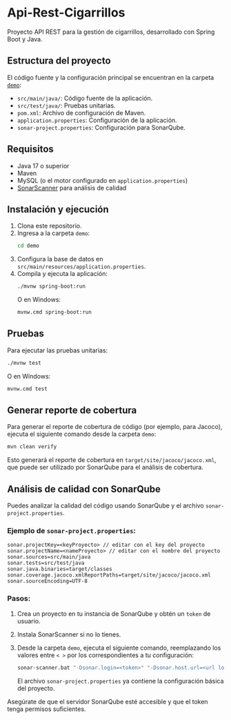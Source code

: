 # Api-Rest-Cigarrillos

Proyecto API REST para la gestión de cigarrillos, desarrollado con Spring Boot y Java.

## Estructura del proyecto

El código fuente y la configuración principal se encuentran en la carpeta [`demo`](demo):

- `src/main/java/`: Código fuente de la aplicación.
- `src/test/java/`: Pruebas unitarias.
- `pom.xml`: Archivo de configuración de Maven.
- `application.properties`: Configuración de la aplicación.
- `sonar-project.properties`: Configuración para SonarQube.

## Requisitos

- Java 17 o superior
- Maven
- MySQL (o el motor configurado en `application.properties`)
- [SonarScanner](https://docs.sonarsource.com/sonarqube/latest/analyzing-source-code/scanners/sonarscanner/) para análisis de calidad

## Instalación y ejecución

1. Clona este repositorio.
2. Ingresa a la carpeta `demo`:
   ```sh
   cd demo
   ```
3. Configura la base de datos en `src/main/resources/application.properties`.
4. Compila y ejecuta la aplicación:
   ```sh
   ./mvnw spring-boot:run
   ```
   O en Windows:
   ```sh
   mvnw.cmd spring-boot:run
   ```

## Pruebas

Para ejecutar las pruebas unitarias:
```sh
./mvnw test
```
O en Windows:
```sh
mvnw.cmd test
```

## Generar reporte de cobertura

Para generar el reporte de cobertura de código (por ejemplo, para Jacoco), ejecuta el siguiente comando desde la carpeta `demo`:

```sh
mvn clean verify
```

Esto generará el reporte de cobertura en `target/site/jacoco/jacoco.xml`, que puede ser utilizado por SonarQube para el análisis de cobertura.

## Análisis de calidad con SonarQube

Puedes analizar la calidad del código usando SonarQube y el archivo `sonar-project.properties`.

### Ejemplo de `sonar-project.properties`:

```
sonar.projectKey=<keyProyecto> // editar con el key del proyecto
sonar.projectName=<nameProyecto> // editar con el nombre del proyecto
sonar.sources=src/main/java
sonar.tests=src/test/java
sonar.java.binaries=target/classes
sonar.coverage.jacoco.xmlReportPaths=target/site/jacoco/jacoco.xml
sonar.sourceEncoding=UTF-8
```

### Pasos:

1. Crea un proyecto en tu instancia de SonarQube y obtén un `token` de usuario.
2. Instala SonarScanner si no lo tienes.
3. Desde la carpeta `demo`, ejecuta el siguiente comando, reemplazando los valores entre `< >` por los correspondientes a tu configuración:

   ```sh
   sonar-scanner.bat "-Dsonar.login=<token>" "-Dsonar.host.url=<url local o online>"
   ```

   El archivo `sonar-project.properties` ya contiene la configuración básica del proyecto.

Asegúrate de que el servidor SonarQube esté accesible y que el token tenga permisos suficientes.